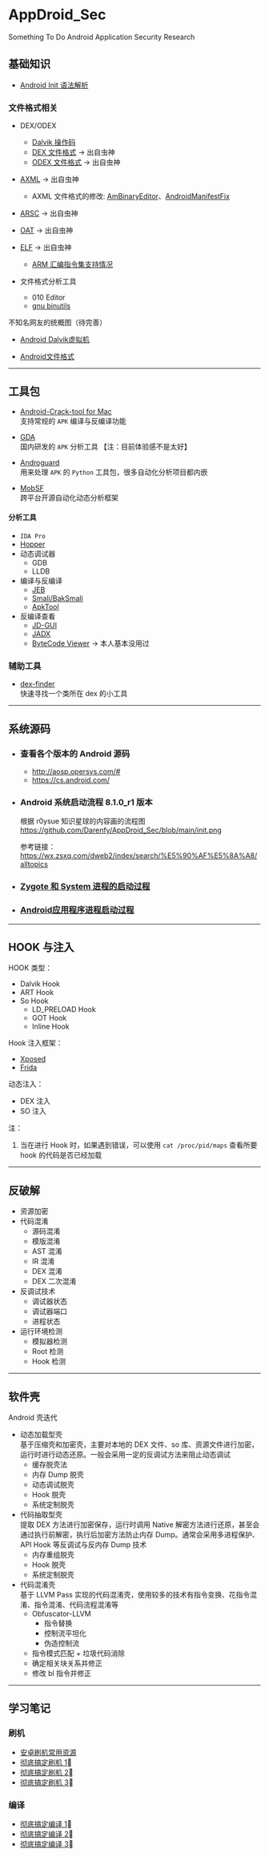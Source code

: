 # AppDroid_Sec
Something To Do Android Application Security Research

## 基础知识
- [Android Init 语法解析](https://github.com/Darenfy/AppDroid_Sec/blob/main/Android%20Init%20%E8%AF%AD%E6%B3%95%E8%A7%A3%E6%9E%90.md)

### 文件格式相关
- DEX/ODEX
  - [Dalvik 操作码](https://github.com/Darenfy/AppDroid_Sec/blob/main/Dalvik%E6%93%8D%E4%BD%9C%E7%A0%81.pdf)
  - [DEX 文件格式](https://github.com/Darenfy/AppDroid_Sec/blob/main/dex.jpg) -> 出自虫神
  - [ODEX 文件格式](https://github.com/Darenfy/AppDroid_Sec/blob/main/odex.jpg) -> 出自虫神

- [AXML](https://github.com/Darenfy/AppDroid_Sec/blob/main/axml.png) -> 出自虫神  
  - AXML 文件格式的修改: [AmBinaryEditor](https://github.com/ele7enxxh/AmBinaryEditor)、[AndroidManifestFix](https://github.com/zylc369/AndroidManifestFix)
- [ARSC](https://github.com/Darenfy/AppDroid_Sec/blob/main/arsc.png) -> 出自虫神

- [OAT](https://github.com/Darenfy/AppDroid_Sec/blob/main/oat.png) -> 出自虫神

- [ELF](https://github.com/Darenfy/AppDroid_Sec/blob/main/elf.png) -> 出自虫神  
  - [ARM 汇编指令集支持情况](https://github.com/Darenfy/AppDroid_Sec/blob/main/ins_set.png)

- 文件格式分析工具  
  - 010 Editor  
  - [gnu binutils](https://www.gnu.org/software/binutils/)

不知名网友的统概图（待完善）
- [Android Dalvik虚拟机](https://github.com/Darenfy/AppDroid_Sec/blob/main/Android%20Dalvik%E8%99%9A%E6%8B%9F%E6%9C%BA.png)

- [Android文件格式](https://github.com/Darenfy/AppDroid_Sec/blob/main/Android%E6%96%87%E4%BB%B6%E6%A0%BC%E5%BC%8F.png)


---
## 工具包

- [Android-Crack-tool for Mac](https://github.com/Jermic/Android-Crack-Tool)  
支持常规的 ``APK`` 编译与反编译功能

- [GDA](https://github.com/Darenfy/AppDroid_Sec/blob/main/GDA.md)  
国内研发的 ``APK`` 分析工具 【注：目前体验感不是太好】

- [Androguard](https://github.com/androguard/androguard)  
用来处理 ``APK`` 的 ``Python`` 工具包，很多自动化分析项目都内嵌

- [MobSF](https://github.com/MobSF/Mobile-Security-Framework-MobSF)  
跨平台开源自动化动态分析框架

#### 分析工具
- ``IDA Pro``  
- [Hopper](https://www.hopperapp.com/)  
- 动态调试器  
  - GDB  
  - LLDB  
- 编译与反编译
  - [JEB](https://github.com/Darenfy/jeb_gather)
  - [Smali/BakSmali](https://github.com/JesusFreke/smali)
  - [ApkTool](https://ibotpeaches.github.io/Apktool/)
- 反编译查看
  - [JD-GUI](https://github.com/java-decompiler/jd-gui/releases)
  - [JADX](https://github.com/skylot/jadx)
  - [ByteCode Viewer](https://github.com/Konloch/bytecode-viewer) -> 本人基本没用过

### 辅助工具
- [dex-finder](https://github.com/LeadroyaL/dex-finder)  
快速寻找一个类所在 dex 的小工具

---
## 系统源码

- ### 查看各个版本的 Android 源码
  - http://aosp.opersys.com/#  
  - https://cs.android.com/

- ### Android 系统启动流程 8.1.0_r1 版本
  根据 r0ysue 知识星球的内容画的流程图  
  https://github.com/Darenfy/AppDroid_Sec/blob/main/init.png

  参考链接：https://wx.zsxq.com/dweb2/index/search/%E5%90%AF%E5%8A%A8/alltopics


- ### [Zygote 和 System 进程的启动过程](https://github.com/Darenfy/AppDroid_Sec/blob/main/Zygote%20%E5%92%8C%20System%20%E8%BF%9B%E7%A8%8B%E7%9A%84%E5%90%AF%E5%8A%A8%E8%BF%87%E7%A8%8B.md)

- ### [Android应用程序进程启动过程](https://github.com/Darenfy/AppDroid_Sec/blob/main/Android%E5%BA%94%E7%94%A8%E7%A8%8B%E5%BA%8F%E5%90%AF%E5%8A%A8%E8%BF%87%E7%A8%8B.md)

---
## HOOK 与注入  
HOOK 类型：  
- Dalvik Hook  
- ART Hook  
- So Hook  
  - LD_PRELOAD Hook  
  - GOT Hook  
  - Inline Hook  

Hook 注入框架：  
- [Xposed](https://repo.xposed.info/)    
- [Frida](https://frida.re/)  

动态注入：  
- DEX 注入  
- SO 注入

注：  
1. 当在进行 Hook 时，如果遇到错误，可以使用 ``cat /proc/pid/maps`` 查看所要 hook 的代码是否已经加载


---
## 反破解  
- 资源加密  
- 代码混淆  
  - 源码混淆  
  - 模版混淆  
  - AST 混淆  
  - IR 混淆  
  - DEX 混淆  
  - DEX 二次混淆  
- 反调试技术  
  - 调试器状态  
  - 调试器端口  
  - 进程状态  
- 运行环境检测  
  - 模拟器检测  
  - Root 检测  
  - Hook 检测  

---
## 软件壳  
Android 壳迭代
- 动态加载型壳  
  基于压缩壳和加密壳，主要对本地的 DEX 文件、so 库、资源文件进行加密，运行时进行动态还原。一般会采用一定的反调试方法来阻止动态调试  
  - 缓存脱壳法  
  - 内存 Dump 脱壳  
  - 动态调试脱壳  
  - Hook 脱壳  
  - 系统定制脱壳  
- 代码抽取型壳  
  提取 DEX 方法进行加密保存，运行时调用 Native 解密方法进行还原，甚至会通过执行前解密，执行后加密方法防止内存 Dump。通常会采用多进程保护、API Hook 等反调试与反内存 Dump 技术  
  - 内存重组脱壳  
  - Hook 脱壳  
  - 系统定制脱壳  
- 代码混淆壳  
  基于 LLVM Pass 实现的代码混淆壳，使用较多的技术有指令变换、花指令混淆、指令混淆、代码流程混淆等  
  - Obfuscator-LLVM  
    - 指令替换  
    - 控制流平坦化  
    - 伪造控制流  
  - 指令模式匹配 + 垃圾代码消除  
  - 确定相关块关系并修正  
  - 修改 bl 指令并修正

---
## 学习笔记  
### 刷机
- [安卓刷机常用资源](https://github.com/Darenfy/AppDroid_Sec/blob/main/Android%E5%88%B7%E6%9C%BA.pdf)  
- [彻底搞定刷机 1⃣️](https://github.com/Darenfy/AppDroid_Sec/blob/main/%E5%BD%BB%E5%BA%95%E6%90%9E%E5%AE%9A%E5%88%B7%E6%9C%BA1%E2%83%A3%EF%B8%8F.pdf)  
- [彻底搞定刷机 2⃣️](https://github.com/Darenfy/AppDroid_Sec/blob/main/%E5%BD%BB%E5%BA%95%E6%90%9E%E5%AE%9A%E5%88%B7%E6%9C%BA2%E2%83%A3%EF%B8%8F.pdf)  
- [彻底搞定刷机 3⃣️](https://github.com/Darenfy/AppDroid_Sec/blob/main/%E5%BD%BB%E5%BA%95%E6%90%9E%E5%AE%9A%E5%88%B7%E6%9C%BA3%E2%83%A3%EF%B8%8F%20%26%20Frida.pdf)
### 编译  
- [彻底搞定编译 1⃣️](https://github.com/Darenfy/AppDroid_Sec/blob/main/%E5%BD%BB%E5%BA%95%E6%90%9E%E5%AE%9A%E7%BC%96%E8%AF%911%E2%83%A3%EF%B8%8F.pdf)  
- [彻底搞定编译 2⃣️](https://github.com/Darenfy/AppDroid_Sec/blob/main/%E5%BD%BB%E5%BA%95%E6%90%9E%E5%AE%9A%E7%BC%96%E8%AF%912%E2%83%A3%EF%B8%8F.pdf)  
- [彻底搞定编译 3⃣️](https://github.com/Darenfy/AppDroid_Sec/blob/main/%E5%BD%BB%E5%BA%95%E6%90%9E%E5%AE%9A%E7%BC%96%E8%AF%913%E2%83%A3%EF%B8%8F.pdf)
